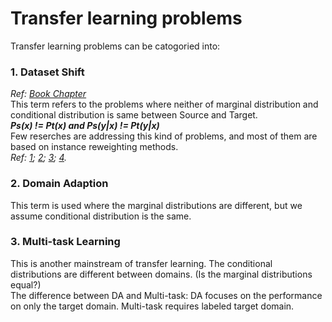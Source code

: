 # Transfer learning problems
Transfer learning problems can be catogoried into:<br>
### 1. Dataset Shift
*Ref: [Book Chapter](http://www.acad.bg/ebook/ml/The.MIT.Press.Dataset.Shift.in.Machine.Learning.Feb.2009.eBook-DDU.pdf) <br>*
This term refers to the problems where neither of marginal distribution and conditional distribution is same between Source and Target. <br>
***Ps(x) != Pt(x) and Ps(y|x) != Pt(y|x) <br>***
Few reserches are addressing this kind of problems, and most of them are based on instance reweighting methods. <br>
*Ref: [1](https://icml.cc/imls/conferences/2007/proceedings/papers/303.pdf); [2](http://sifaka.cs.uiuc.edu/czhai/pub/acl07.pdf); 
[3](https://www.andrewoarnold.com/arnolda-transfer-icdm-short.pdf); [4](https://dl.acm.org/citation.cfm?id=1557130).<br>*

### 2. Domain Adaption
This term is used where the marginal distributions are different, but we assume conditional distribution is the same. <br>


### 3. Multi-task Learning
This is another mainstream of transfer learning. The conditional distributions are different between domains. (Is the marginal distributions equal?)<br>
The difference between DA and Multi-task: DA focuses on the performance on only the target domain. Multi-task requires labeled target domain.<br>

